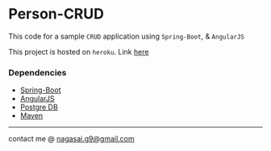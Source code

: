 # Person-CRUD

This code for a sample `CRUD` application using `Spring-Boot`, & `AngularJS`

This project is hosted on `heroku`. Link [here](http://person-crud.herokuapp.com/r)

### Dependencies

- [Spring-Boot](https://projects.spring.io/spring-boot/)
- [AngularJS](https://angularjs.org/)
- [Postgre DB](https://www.postgresql.org/)
- [Maven](https://maven.apache.org/)

- - - -

contact me @ nagasai.g9@gmail.com
